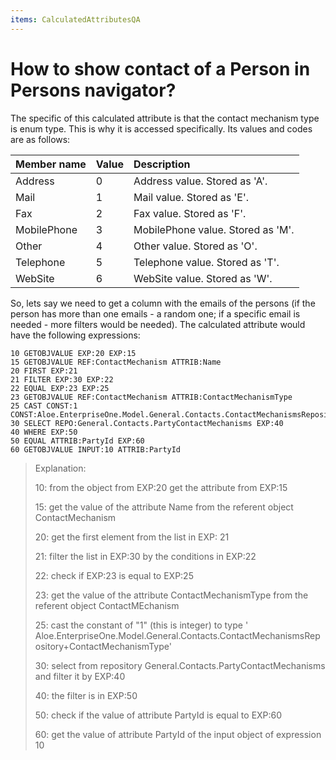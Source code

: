 ```yaml
---
items: CalculatedAttributesQA
---
```


# How to show contact of a Person in Persons navigator?

The specific of this calculated attribute is that the  contact mechanism type is enum type. This is why it is accessed  specifically. Its values and codes are as follows:

| Member name | Value | Description                       |
| :---------- | :---- | :-------------------------------- |
| Address     | 0     | Address value. Stored as 'A'.     |
| Mail        | 1     | Mail value. Stored as 'E'.        |
| Fax         | 2     | Fax value. Stored as 'F'.         |
| MobilePhone | 3     | MobilePhone value. Stored as 'M'. |
| Other       | 4     | Other value. Stored as 'O'.       |
| Telephone   | 5     | Telephone value. Stored as 'T'.   |
| WebSite     | 6     | WebSite value. Stored as 'W'.     |

So, lets say we need to get a column with the emails of the persons (if the person has more than one emails - a random one; if a specific email is  needed - more filters would be needed). The calculated attribute would  have the following expressions:

```
10 GETOBJVALUE EXP:20 EXP:15
15 GETOBJVALUE REF:ContactMechanism ATTRIB:Name
20 FIRST EXP:21 
21 FILTER EXP:30 EXP:22
22 EQUAL EXP:23 EXP:25
23 GETOBJVALUE REF:ContactMechanism ATTRIB:ContactMechanismType
25 CAST CONST:1 CONST:Aloe.EnterpriseOne.Model.General.Contacts.ContactMechanismsRepository+ContactMechanismType
30 SELECT REPO:General.Contacts.PartyContactMechanisms EXP:40
40 WHERE EXP:50 
50 EQUAL ATTRIB:PartyId EXP:60
60 GETOBJVALUE INPUT:10 ATTRIB:PartyId
```



> Explanation:
>
> 10: from the object from EXP:20 get the attribute from EXP:15
>
> 15: get the value of the attribute Name from the referent object ContactMechanism
>
> 20: get the first element from the list in EXP: 21
>
> 21: filter the list in EXP:30 by the conditions in EXP:22
>
> 22: check if EXP:23 is equal to EXP:25
>
> 23: get the value of the attribute ContactMechanismType from the referent object ContactMEchanism
>
> 25: cast the constant of "1" (this is integer) to type '  Aloe.EnterpriseOne.Model.General.Contacts.ContactMechanismsRepository+ContactMechanismType'
>
> 30: select from repository General.Contacts.PartyContactMechanisms and filter it by EXP:40
>
> 40: the filter is in EXP:50
>
> 50: check if the value of attribute PartyId is equal to EXP:60
>
> 60: get the value of attribute PartyId of the input object of expression 10